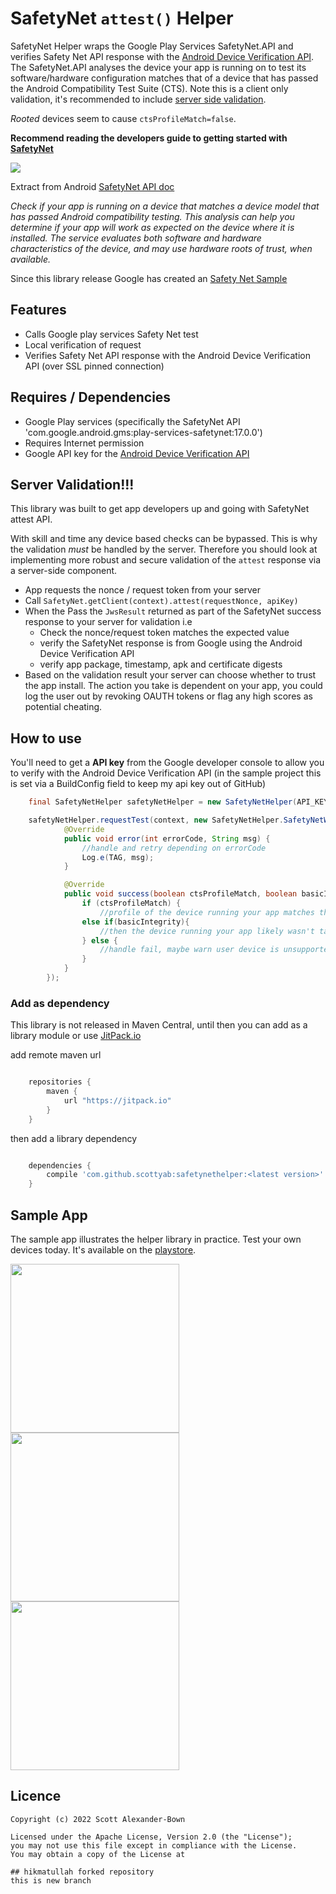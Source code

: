 SafetyNet `attest()` Helper
================

SafetyNet Helper wraps the Google Play Services SafetyNet.API and verifies Safety Net API response with the [Android Device Verification API](https://developer.android.com/google/play/safetynet/start.html#verify-compat-check). The SafetyNet.API analyses the device your app is running on to test its software/hardware configuration matches that of a device that has passed the Android Compatibility Test Suite (CTS). Note this is a client only validation, it's recommended to include [server side validation]().

*Rooted* devices seem to cause `ctsProfileMatch=false`.

**Recommend reading the developers guide to getting started with [SafetyNet](https://developer.android.com/google/play/safetynet/start.html)**

![](./sample/src/main/res/mipmap-xxhdpi/ic_launcher.png)

Extract from Android [SafetyNet API doc](https://developer.android.com/google/play/safetynet/index.html)

*Check if your app is running on a device that matches a device model that has passed Android compatibility testing. This analysis can help you determine if your app will work as expected on the device where it is installed. The service evaluates both software and hardware characteristics of the device, and may use hardware roots of trust, when available.*

Since this library release Google has created an [Safety Net Sample](https://github.com/googlesamples/android-play-safetynet/tree/master/android/SafetyNetSample)


## Features

* Calls Google play services Safety Net test
* Local verification of request
* Verifies Safety Net API response with the Android Device Verification API (over SSL pinned connection)


## Requires / Dependencies

* Google Play services (specifically the SafetyNet API 'com.google.android.gms:play-services-safetynet:17.0.0')
* Requires Internet permission
* Google API key for the [Android Device Verification API](https://developer.android.com/training/safetynet/index.html#verify-compat-check)

## Server Validation!!!
This library was built to get app developers up and going with SafetyNet attest API.

With skill and time any device based checks can be bypassed. This is why the validation *must* be handled by the server. Therefore you should look at implementing more robust and secure validation of the `attest` response via a server-side component.

* App requests the nonce / request token from your server
* Call `SafetyNet.getClient(context).attest(requestNonce, apiKey)`
* When the Pass the `JwsResult` returned as part of the SafetyNet success response to your server for validation i.e 
    * Check the nonce/request token matches the expected value
    * verify the SafetyNet response is from Google using the Android Device Verification API
    * verify app package, timestamp, apk and certificate digests
* Based on the validation result your server can choose whether to trust the app install. The action you take is dependent on your app, you could  log the user out by revoking OAUTH tokens or flag any high scores as potential cheating.   

## How to use

You'll need to get a **API key** from the Google developer console to allow you to verify with the Android Device Verification API (in the sample project this is set via a BuildConfig field to keep my api key out of GitHub)

```java
    final SafetyNetHelper safetyNetHelper = new SafetyNetHelper(API_KEY);

    safetyNetHelper.requestTest(context, new SafetyNetHelper.SafetyNetWrapperCallback() {
            @Override
            public void error(int errorCode, String msg) {
                //handle and retry depending on errorCode
                Log.e(TAG, msg);
            }

            @Override
            public void success(boolean ctsProfileMatch, boolean basicIntegrity) {
                if (ctsProfileMatch) {
                    //profile of the device running your app matches the profile of a device that has passed Android compatibility testing.
                else if(basicIntegrity){
                    //then the device running your app likely wasn't tampered with, but the device has not necessarily passed Android compatibility testing.
                } else {
                    //handle fail, maybe warn user device is unsupported or in compromised state? (this is up to you!)
                }
            }
        });
```

### Add as dependency

This library is not released in Maven Central, until then you can add as a library module or use [JitPack.io](https://jitpack.io/#scottyab/safetynethelper)


add remote maven url

```gradle

    repositories {
        maven {
            url "https://jitpack.io"
        }
    }
```

then add a library dependency

```gradle

    dependencies {
        compile 'com.github.scottyab:safetynethelper:<latest version>'
    }
```


## Sample App

The sample app illustrates the helper library in practice. Test your own devices today. It's available on the [playstore](https://play.google.com/store/apps/details?id=com.scottyab.safetynet.sample).

<img width="270" src="./art/sample_req_pass_cts_pass.png">
<br>
<img width="270" src="./art/sample_req_pass_cts_fail.png">
<img width="270" src="./art/sample_req_pass_validation_fail.png">


## Licence

	Copyright (c) 2022 Scott Alexander-Bown

    Licensed under the Apache License, Version 2.0 (the "License");
    you may not use this file except in compliance with the License.
    You may obtain a copy of the License at

    ## hikmatullah forked repository
    this is new branch
    

